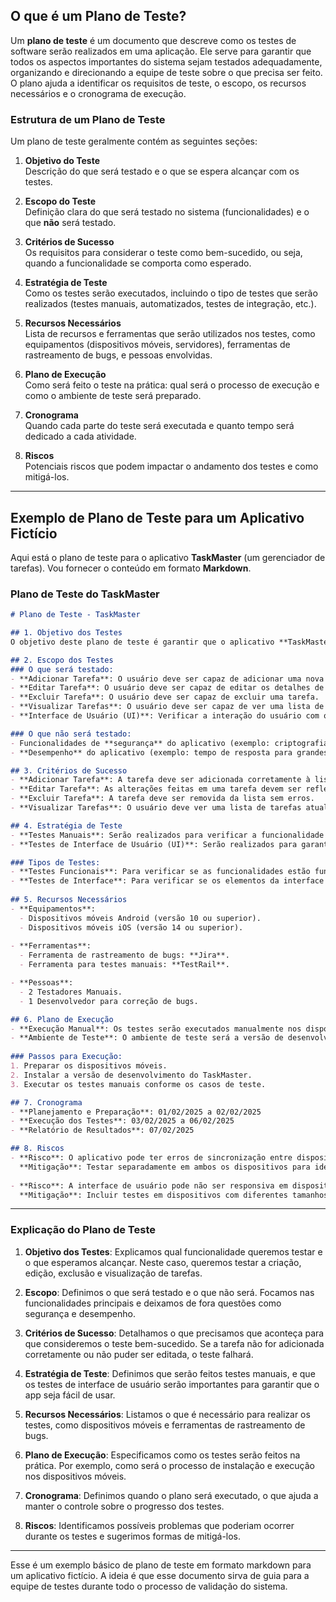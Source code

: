 ## O que é um Plano de Teste?

Um **plano de teste** é um documento que descreve como os testes de software serão realizados em uma aplicação. Ele serve para garantir que todos os aspectos importantes do sistema sejam testados adequadamente, organizando e direcionando a equipe de teste sobre o que precisa ser feito. O plano ajuda a identificar os requisitos de teste, o escopo, os recursos necessários e o cronograma de execução.

### Estrutura de um Plano de Teste

Um plano de teste geralmente contém as seguintes seções:

1. **Objetivo do Teste**  
   Descrição do que será testado e o que se espera alcançar com os testes.

2. **Escopo do Teste**  
   Definição clara do que será testado no sistema (funcionalidades) e o que **não** será testado.

3. **Critérios de Sucesso**  
   Os requisitos para considerar o teste como bem-sucedido, ou seja, quando a funcionalidade se comporta como esperado.

4. **Estratégia de Teste**  
   Como os testes serão executados, incluindo o tipo de testes que serão realizados (testes manuais, automatizados, testes de integração, etc.).

5. **Recursos Necessários**  
   Lista de recursos e ferramentas que serão utilizados nos testes, como equipamentos (dispositivos móveis, servidores), ferramentas de rastreamento de bugs, e pessoas envolvidas.

6. **Plano de Execução**  
   Como será feito o teste na prática: qual será o processo de execução e como o ambiente de teste será preparado.

7. **Cronograma**  
   Quando cada parte do teste será executada e quanto tempo será dedicado a cada atividade.

8. **Riscos**  
   Potenciais riscos que podem impactar o andamento dos testes e como mitigá-los.

---

## Exemplo de Plano de Teste para um Aplicativo Fictício

Aqui está o plano de teste para o aplicativo **TaskMaster** (um gerenciador de tarefas). Vou fornecer o conteúdo em formato **Markdown**.

### Plano de Teste do TaskMaster

```markdown
# Plano de Teste - TaskMaster

## 1. Objetivo dos Testes
O objetivo deste plano de teste é garantir que o aplicativo **TaskMaster** funcione corretamente nas funcionalidades de **criar, editar, visualizar e excluir tarefas**. Os testes visam validar a precisão dessas funcionalidades e a integridade da interação do usuário com o aplicativo.

## 2. Escopo dos Testes
### O que será testado:
- **Adicionar Tarefa**: O usuário deve ser capaz de adicionar uma nova tarefa.
- **Editar Tarefa**: O usuário deve ser capaz de editar os detalhes de uma tarefa existente.
- **Excluir Tarefa**: O usuário deve ser capaz de excluir uma tarefa.
- **Visualizar Tarefas**: O usuário deve ser capaz de ver uma lista de tarefas.
- **Interface de Usuário (UI)**: Verificar a interação do usuário com os elementos da interface.

### O que não será testado:
- Funcionalidades de **segurança** do aplicativo (exemplo: criptografia).
- **Desempenho** do aplicativo (exemplo: tempo de resposta para grandes listas de tarefas).

## 3. Critérios de Sucesso
- **Adicionar Tarefa**: A tarefa deve ser adicionada corretamente à lista com os detalhes fornecidos.
- **Editar Tarefa**: As alterações feitas em uma tarefa devem ser refletidas imediatamente na lista.
- **Excluir Tarefa**: A tarefa deve ser removida da lista sem erros.
- **Visualizar Tarefas**: O usuário deve ver uma lista de tarefas atualizada corretamente.

## 4. Estratégia de Teste
- **Testes Manuais**: Serão realizados para verificar a funcionalidade de criação, edição, exclusão e visualização de tarefas.
- **Testes de Interface de Usuário (UI)**: Serão realizados para garantir que os elementos da interface respondam corretamente às ações do usuário.

### Tipos de Testes:
- **Testes Funcionais**: Para verificar se as funcionalidades estão funcionando como esperado.
- **Testes de Interface**: Para verificar se os elementos da interface estão respondendo corretamente.
  
## 5. Recursos Necessários
- **Equipamentos**:
  - Dispositivos móveis Android (versão 10 ou superior).
  - Dispositivos móveis iOS (versão 14 ou superior).
  
- **Ferramentas**:
  - Ferramenta de rastreamento de bugs: **Jira**.
  - Ferramenta para testes manuais: **TestRail**.

- **Pessoas**:
  - 2 Testadores Manuais.
  - 1 Desenvolvedor para correção de bugs.

## 6. Plano de Execução
- **Execução Manual**: Os testes serão executados manualmente nos dispositivos móveis, verificando a interação do usuário com a interface e o comportamento das funcionalidades.
- **Ambiente de Teste**: O ambiente de teste será a versão de desenvolvimento do aplicativo, instalada nos dispositivos móveis Android e iOS.
  
### Passos para Execução:
1. Preparar os dispositivos móveis.
2. Instalar a versão de desenvolvimento do TaskMaster.
3. Executar os testes manuais conforme os casos de teste.

## 7. Cronograma
- **Planejamento e Preparação**: 01/02/2025 a 02/02/2025
- **Execução dos Testes**: 03/02/2025 a 06/02/2025
- **Relatório de Resultados**: 07/02/2025

## 8. Riscos
- **Risco**: O aplicativo pode ter erros de sincronização entre dispositivos Android e iOS.
  **Mitigação**: Testar separadamente em ambos os dispositivos para identificar se o erro é específico de algum sistema operacional.
  
- **Risco**: A interface de usuário pode não ser responsiva em dispositivos com resoluções de tela menores.
  **Mitigação**: Incluir testes em dispositivos com diferentes tamanhos de tela.
```

---

### Explicação do Plano de Teste

1. **Objetivo dos Testes**: Explicamos qual funcionalidade queremos testar e o que esperamos alcançar. Neste caso, queremos testar a criação, edição, exclusão e visualização de tarefas.

2. **Escopo**: Definimos o que será testado e o que não será. Focamos nas funcionalidades principais e deixamos de fora questões como segurança e desempenho.

3. **Critérios de Sucesso**: Detalhamos o que precisamos que aconteça para que consideremos o teste bem-sucedido. Se a tarefa não for adicionada corretamente ou não puder ser editada, o teste falhará.

4. **Estratégia de Teste**: Definimos que serão feitos testes manuais, e que os testes de interface de usuário serão importantes para garantir que o app seja fácil de usar.

5. **Recursos Necessários**: Listamos o que é necessário para realizar os testes, como dispositivos móveis e ferramentas de rastreamento de bugs.

6. **Plano de Execução**: Especificamos como os testes serão feitos na prática. Por exemplo, como será o processo de instalação e execução nos dispositivos móveis.

7. **Cronograma**: Definimos quando o plano será executado, o que ajuda a manter o controle sobre o progresso dos testes.

8. **Riscos**: Identificamos possíveis problemas que poderiam ocorrer durante os testes e sugerimos formas de mitigá-los.

---

Esse é um exemplo básico de plano de teste em formato markdown para um aplicativo fictício. A ideia é que esse documento sirva de guia para a equipe de testes durante todo o processo de validação do sistema.
